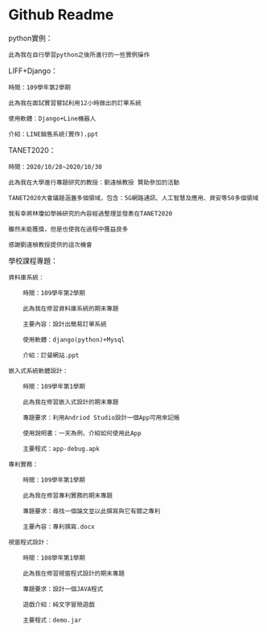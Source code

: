 # Github Readme

python實例：
	
	此為我在自行學習python之後所進行的一些實例操作

LIFF+Django：
	
	時間：109學年第2學期
	
	此為我在面試實習嘗試利用12小時做出的訂單系統
	
	使用軟體：Django+Line機器人
	
	介紹：LINE銷售系統(實作).ppt

TANET2020：

    時間：2020/10/28~2020/10/30
    
    此為我在大學進行專題研究的教授：劉遠楨教授 贊助參加的活動
    
    TANET2020大會議題涵蓋多個領域，包含：5G網路通訊、人工智慧及應用、資安等50多個領域
    
    我有幸將林瓊如學姊研究的內容經過整理並發表在TANET2020
    
    雖然未能獲獎，但是也使我在過程中獲益良多
    
    感謝劉遠楨教授提供的這次機會

學校課程專題：

	資料庫系統：
		
		時間：109學年第2學期
		
		此為我在修習資料庫系統的期末專題
		
		主要內容：設計出簡易訂單系統
		
		使用軟體：django(python)+Mysql
		
		介紹：訂餐網站.ppt
	
	嵌入式系統軟體設計：

		時間：109學年第1學期
		
		此為我在修習嵌入式設計的期末專題
		
		專題要求：利用Andriod Studio設計一個App可用來記帳
		
		使用說明書：一天為例，介紹如何使用此App
		
		主要程式：app-debug.apk
		
	專利實務：

		時間：109學年第1學期

		此為我在修習專利實務的期末專題

		專題要求：尋找一個論文並以此撰寫與它有關之專利

		主要內容：專利撰寫.docx
	
	視窗程式設計：

		時間：108學年第1學期
		
		此為我在修習視窗程式設計的期末專題
		
		專題要求：設計一個JAVA程式
		
		遊戲介紹：純文字冒險遊戲
		
		主要程式：demo.jar
